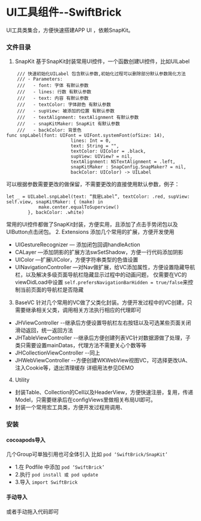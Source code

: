 # UI工具组件--SwiftBrick
UI工具类集合，方便快速搭建APP UI ，依赖SnapKit。
### 文件目录
1. SnapKit
基于SnapKit封装常用UI控件，一个函数创建UI控件，比如UILabel
```
    /// 快速初始化UILabel 包含默认参数,初始化过程可以删除部分默认参数简化方法
    /// - Parameters:
    ///   - font: 字体 有默认参数
    ///   - lines: 行数 有默认参数
    ///   - text: 内容 有默认参数
    ///   - textColor: 字体颜色 有默认参数
    ///   - supView: 被添加的位置 有默认参数
    ///   - textAlignment: textAlignment 有默认参数
    ///   - snapKitMaker: SnapKit 有默认参数
    ///   - backColor: 背景色
func snpLabel(font: UIFont = UIFont.systemFont(ofSize: 14),
                        lines: Int = 0,
                        text: String = "",
                        textColor: UIColor = .black,
                        supView: UIView? = nil,
                        textAlignment: NSTextAlignment = .left,
                        snapKitMaker : SnapConfig.SnapMaker? = nil,
                        backColor: UIColor) -> UILabel
```
可以根据参数需要更改的做保留，不需要更改的直接使用默认参数，例子：
```
let _ = UILabel.snpLabel(text: “我是Label”, textColor: .red, supView: self.view, snapKitMaker: { (make) in
            make.center.equalToSuperview()
        }, backColor: .white)
```
常用的UI控件都做了SnapKit封装，方便实用，且添加了点击手势闭包以及UIButton点击闭包。
2. Extensions
添加几个常用的扩展，方便开发使用
* UIGestureRecognizer — 添加闭包回调handleAction
* CALayer  —添加阴影的扩展方法swSetShadow，方便一行代码添加阴影
* UIColor —扩展UIColor，方便字符串类型的色值设置
* UINavigationController —对Nav做扩展，给VC添加属性，方便设置隐藏导航栏，以及解决多级页面导航栏隐藏显示过程中的动画问题，
仅需要在VC的viewDidLoad中设置 `self.prefersNavigationBarHidden = true/false`来控制当前页面的导航栏是否隐藏
3. BaseVC
针对几个常用的VC做了父类化封装。方便开发过程中的VC创建，只需要继承相关父类，调用相关方法执行相应的代理即可
* JHViewController   --继承后方便设置导航栏左右按钮以及可选某些页面关闭滑动返回，统一返回方法
* JHTableViewController  --继承后方便创建列表VC针对数据源做了处理，子类只需要设置mainDatas，代理方法不需要关心个数等等
* JHCollectionViewController  --同上
* JHWebViewController --方便创建WKWebView视图VC，可选择更改UA、注入Cookie等，退出清理缓存
详细用法参见DEMO
4. Utility
* 封装Table、Collection的Cell以及HeaderView，方便快速注册，复用，传递Model，只需要继承后在configViews里做相关布局UI即可。
* 封装一个常用宏工具类，方便开发过程用调用、

### 安装
#### cocoapods导入
几个Group可单独引用也可全体引入
比如 `pod ‘SwiftBrick/SnapKit’`
* 1.在 Podfile 中添加 `pod ‘SwiftBrick’`
* 2.执行 `pod install 或 pod update`
* 3.导入 `import SwiftBrick`
#### 手动导入
或者手动拖入代码即可
